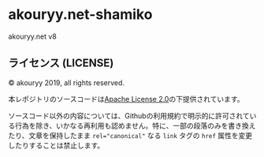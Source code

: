 # akouryy.net-shamiko
akouryy.net v8

## ライセンス (LICENSE)

&copy; akouryy 2019, all rights reserved.

本レポジトリのソースコードは[Apache License 2.0](LICENSE)の下提供されています。

ソースコード以外の内容については、Githubの利用規約で明示的に許可されている行為を除き、いかなる再利用も認めません。特に、一部の段落のみを書き換えたり、文章を保持したまま `rel="canonical"` なる `link` タグの `href` 属性を変更したりすることは禁止します。
